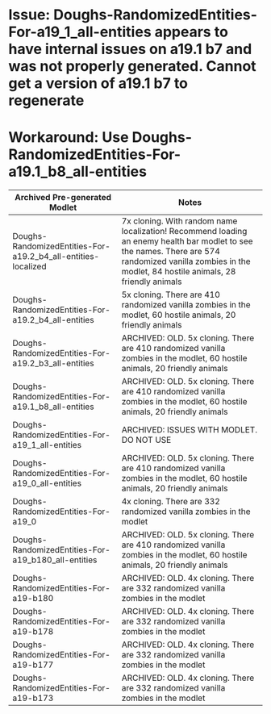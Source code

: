 # Issue: Doughs-RandomizedEntities-For-a19_1_all-entities appears to have internal issues on a19.1 b7 and was not properly generated. Cannot get a version of a19.1 b7 to regenerate
# Workaround: Use Doughs-RandomizedEntities-For-a19.1_b8_all-entities

| Archived Pre-generated Modlet  | Notes |
| ------------- | ------------- |
| Doughs-RandomizedEntities-For-a19.2_b4_all-entities-localized | 7x cloning. With random name localization! Recommend loading an enemy health bar modlet to see the names. There are 574 randomized vanilla zombies in the modlet, 84 hostile animals, 28 friendly animals |
| Doughs-RandomizedEntities-For-a19.2_b4_all-entities | 5x cloning. There are 410 randomized vanilla zombies in the modlet, 60 hostile animals, 20 friendly animals |
| Doughs-RandomizedEntities-For-a19.2_b3_all-entities | ARCHIVED: OLD. 5x cloning. There are 410 randomized vanilla zombies in the modlet, 60 hostile animals, 20 friendly animals |
| Doughs-RandomizedEntities-For-a19.1_b8_all-entities | ARCHIVED: OLD. 5x cloning. There are 410 randomized vanilla zombies in the modlet, 60 hostile animals, 20 friendly animals |
| Doughs-RandomizedEntities-For-a19_1_all-entities | ARCHIVED: ISSUES WITH MODLET.  DO NOT USE |
| Doughs-RandomizedEntities-For-a19_0_all-entities | ARCHIVED: OLD. 5x cloning. There are 410 randomized vanilla zombies in the modlet, 60 hostile animals, 20 friendly animals |
| Doughs-RandomizedEntities-For-a19_0 | 4x cloning. There are 332 randomized vanilla zombies in the modlet |
| Doughs-RandomizedEntities-For-a19_b180_all-entities | ARCHIVED: OLD. 5x cloning. There are 410 randomized vanilla zombies in the modlet, 60 hostile animals, 20 friendly animals |
| Doughs-RandomizedEntities-For-a19-b180 | ARCHIVED: OLD. 4x cloning. There are 332 randomized vanilla zombies in the modlet |
| Doughs-RandomizedEntities-For-a19-b178 | ARCHIVED: OLD. 4x cloning. There are 332 randomized vanilla zombies in the modlet |
| Doughs-RandomizedEntities-For-a19-b177 | ARCHIVED: OLD. 4x cloning. There are 332 randomized vanilla zombies in the modlet |
| Doughs-RandomizedEntities-For-a19-b173 | ARCHIVED: OLD. 4x cloning. There are 332 randomized vanilla zombies in the modlet |
